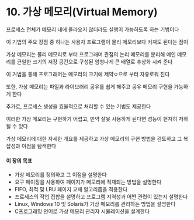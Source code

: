 # 10. 가상 메모리(Virtual Memory)

프로세스 전체가 메모리 내에 올라오지 않더라도 실행이 가능하도록 하는 기법이다

이 기법의 주요 장점 중 하나는 사용자 프로그램이 물리 메모리보다 커져도 된다는 점이

가상 메모리는 물리 메모리로 부터 프로그래머 관점의 논리 메모리를 분리해
메인 메모리를 균일한 크기의 저장 공간으로 구성된 엄청나게 큰 배열로 추상화 시켜 준다

이 거법을 통해 프로그래머는 메모리의 크기에 제약ㅇ으로 부터 자유로워 진다

또한, 가상 메모리는 파일과 라이브러리 공유를 쉽게 해주고 공유 메모리 구현을 가능하게 한다

추가로, 프로세스 생성을 효율적으로 처리할 수 있는 기법도 제공한다

이러한 가상 메모리는 구현하기 어렵고, 만약 잘못 사용하게 된다면 성능이 현저히 저하될 수 있다

가상 메모리에 대한 자세한 개요를 제공하고 가상 메모리의 구현 방법을 검토하고 그 복잡성과 이점을 탐색한다

#### 이 장의 목표

- 가상 메모리를 정의하고 그 이점을 설명한다
- 요구 페이징을 사용하여 페이지가 메모리에 적재되는 방법을 설명한다
- FIFO, 최적 및 LRU 페이지 교체 알고리즘을 적용한다
- 프로세스의 작업 집합을 설명하고 프로그램 지역성과 어떤 관련이 있는지 설명한다
- Linux, Windows 10 및 Solaris가 가상 메모리를 관리하는 방법을 설명한다
- C프로그래밍 언어로 가상 메모리 관리자 시뮬레이션을 설계한다
